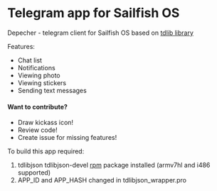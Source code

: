 # Telegram app for Sailfish OS

Depecher - telegram client for Sailfish OS based on [tdlib library](https://github.com/blacksailer/td/tree/cmake)


Features:

- Chat list
- Notifications
- Viewing photo
- Viewing stickers
- Sending text messages

#### Want to contribute?

- Draw kickass icon!
- Review code!
- Create issue for missing features!

To build this app required:

1. tdlibjson tdlibjson-devel [rpm](https://openrepos.net/content/blacksailer/tdlibjson) package installed (armv7hl and i486 supported)
2. APP_ID and APP_HASH changed in tdlibjson_wrapper.pro


